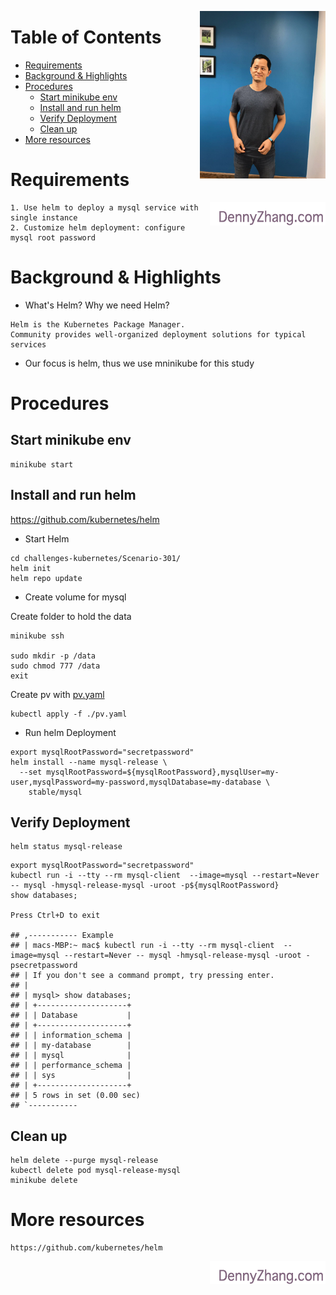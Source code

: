 <a href="https://www.dennyzhang.com"><img align="right" width="201" height="268" src="https://raw.githubusercontent.com/USDevOps/mywechat-slack-group/master/images/denny_201706.png"></a>

Table of Contents
=================

   * [Requirements](#requirements)
   * [Background &amp; Highlights](#background--highlights)
   * [Procedures](#procedures)
      * [Start minikube env](#start-minikube-env)
      * [Install and run helm](#install-and-run-helm)
      * [Verify Deployment](#verify-deployment)
      * [Clean up](#clean-up)
   * [More resources](#more-resources)

# Requirements
<a href="https://www.dennyzhang.com"><img align="right" width="185" height="37" src="https://raw.githubusercontent.com/USDevOps/mywechat-slack-group/master/images/dns_small.png"></a>

```
1. Use helm to deploy a mysql service with single instance
2. Customize helm deployment: configure mysql root password
```

# Background & Highlights
- What's Helm? Why we need Helm?
```
Helm is the Kubernetes Package Manager.
Community provides well-organized deployment solutions for typical services
```
- Our focus is helm, thus we use mninikube for this study

# Procedures

## Start minikube env

```
minikube start
```

## Install and run helm

https://github.com/kubernetes/helm

- Start Helm
```
cd challenges-kubernetes/Scenario-301/
helm init
helm repo update
```

- Create volume for mysql

Create folder to hold the data
```
minikube ssh

sudo mkdir -p /data
sudo chmod 777 /data
exit
```

Create pv with [pv.yaml](pv.yaml)
```
kubectl apply -f ./pv.yaml
```

- Run helm Deployment
```
export mysqlRootPassword="secretpassword"
helm install --name mysql-release \
  --set mysqlRootPassword=${mysqlRootPassword},mysqlUser=my-user,mysqlPassword=my-password,mysqlDatabase=my-database \
    stable/mysql
```

## Verify Deployment

```
helm status mysql-release
```

```
export mysqlRootPassword="secretpassword"
kubectl run -i --tty --rm mysql-client  --image=mysql --restart=Never -- mysql -hmysql-release-mysql -uroot -p${mysqlRootPassword}
show databases;

Press Ctrl+D to exit

## ,----------- Example
## | macs-MBP:~ mac$ kubectl run -i --tty --rm mysql-client  --image=mysql --restart=Never -- mysql -hmysql-release-mysql -uroot -psecretpassword
## | If you don't see a command prompt, try pressing enter.
## | 
## | mysql> show databases;
## | +--------------------+
## | | Database           |
## | +--------------------+
## | | information_schema |
## | | my-database        |
## | | mysql              |
## | | performance_schema |
## | | sys                |
## | +--------------------+
## | 5 rows in set (0.00 sec)
## `-----------
```

## Clean up

```
helm delete --purge mysql-release
kubectl delete pod mysql-release-mysql
minikube delete
```

# More resources

```
https://github.com/kubernetes/helm
```
<a href="https://www.dennyzhang.com"><img align="right" width="185" height="37" src="https://raw.githubusercontent.com/USDevOps/mywechat-slack-group/master/images/dns_small.png"></a>
